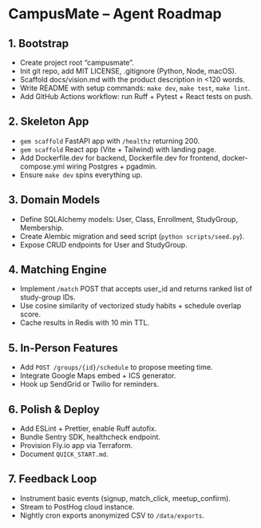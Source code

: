 # CampusMate – Agent Roadmap

## 1. Bootstrap
- Create project root “campusmate”.
- Init git repo, add MIT LICENSE, .gitignore (Python, Node, macOS).
- Scaffold docs/vision.md with the product description in <120 words.
- Write README with setup commands: `make dev`, `make test`, `make lint`.
- Add GitHub Actions workflow: run Ruff + Pytest + React tests on push.

## 2. Skeleton App
- `gem scaffold` FastAPI app with `/healthz` returning 200.
- `gem scaffold` React app (Vite + Tailwind) with landing page.
- Add Dockerfile.dev for backend, Dockerfile.dev for frontend, docker-compose.yml wiring Postgres + pgadmin.
- Ensure `make dev` spins everything up.

## 3. Domain Models
- Define SQLAlchemy models: User, Class, Enrollment, StudyGroup, Membership.
- Create Alembic migration and seed script (`python scripts/seed.py`).
- Expose CRUD endpoints for User and StudyGroup.

## 4. Matching Engine
- Implement `/match` POST that accepts user_id and returns ranked list of study-group IDs.
- Use cosine similarity of vectorized study habits + schedule overlap score.
- Cache results in Redis with 10 min TTL.

## 5. In-Person Features
- Add `POST /groups/{id}/schedule` to propose meeting time.
- Integrate Google Maps embed + ICS generator.
- Hook up SendGrid or Twilio for reminders.

## 6. Polish & Deploy
- Add ESLint + Prettier, enable Ruff autofix.
- Bundle Sentry SDK, healthcheck endpoint.
- Provision Fly.io app via Terraform.
- Document `QUICK_START.md`.

## 7. Feedback Loop
- Instrument basic events (signup, match_click, meetup_confirm).
- Stream to PostHog cloud instance.
- Nightly cron exports anonymized CSV to `/data/exports`.
